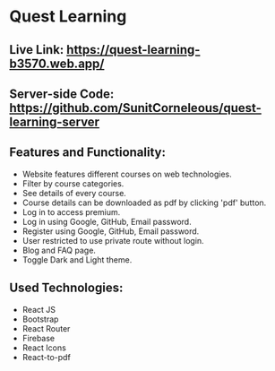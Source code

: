 # Quest Learning

## Live Link: https://quest-learning-b3570.web.app/

## Server-side Code: https://github.com/SunitCorneleous/quest-learning-server

## Features and Functionality:

- Website features different courses on web technologies.
- Filter by course categories.
- See details of every course.
- Course details can be downloaded as pdf by clicking 'pdf' button.
- Log in to access premium.
- Log in using Google, GitHub, Email password.
- Register using Google, GitHub, Email password.
- User restricted to use private route without login.
- Blog and FAQ page.
- Toggle Dark and Light theme.

## Used Technologies:

- React JS
- Bootstrap
- React Router
- Firebase
- React Icons
- React-to-pdf
